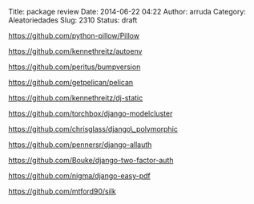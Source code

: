 Title: package review
Date: 2014-06-22 04:22
Author: arruda
Category: Aleatoriedades
Slug: 2310
Status: draft

https://github.com/python-pillow/Pillow

https://github.com/kennethreitz/autoenv

https://github.com/peritus/bumpversion

https://github.com/getpelican/pelican

https://github.com/kennethreitz/dj-static

https://github.com/torchbox/django-modelcluster

https://github.com/chrisglass/django\_polymorphic

https://github.com/pennersr/django-allauth

https://github.com/Bouke/django-two-factor-auth

https://github.com/nigma/django-easy-pdf

https://github.com/mtford90/silk

 

